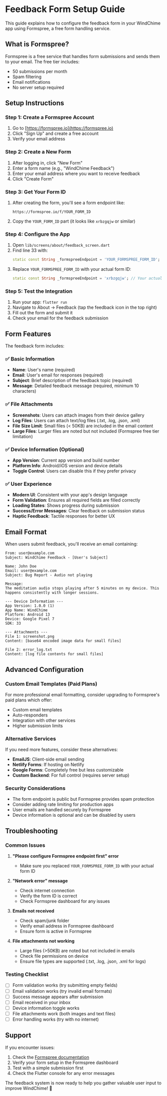 # Feedback Form Setup Guide

This guide explains how to configure the feedback form in your WindChime app using Formspree, a free form handling service.

## What is Formspree?

Formspree is a free service that handles form submissions and sends them to your email. The free tier includes:

- 50 submissions per month
- Spam filtering
- Email notifications
- No server setup required

## Setup Instructions

### Step 1: Create a Formspree Account

1. Go to [https://formspree.io](https://formspree.io)
2. Click "Sign Up" and create a free account
3. Verify your email address

### Step 2: Create a New Form

1. After logging in, click "New Form"
2. Enter a form name (e.g., "WindChime Feedback")
3. Enter your email address where you want to receive feedback
4. Click "Create Form"

### Step 3: Get Your Form ID

1. After creating the form, you'll see a form endpoint like:
   ```
   https://formspree.io/f/YOUR_FORM_ID
   ```
2. Copy the `YOUR_FORM_ID` part (it looks like `xrbzgqjw` or similar)

### Step 4: Configure the App

1. Open `lib/screens/about/feedback_screen.dart`
2. Find line 33 with:
   ```dart
   static const String _formspreeEndpoint = 'YOUR_FORMSPREE_FORM_ID';
   ```
3. Replace `YOUR_FORMSPREE_FORM_ID` with your actual form ID:
   ```dart
   static const String _formspreeEndpoint = 'xrbzgqjw'; // Your actual form ID
   ```

### Step 5: Test the Integration

1. Run your app: `flutter run`
2. Navigate to About → Feedback (tap the feedback icon in the top right)
3. Fill out the form and submit it
4. Check your email for the feedback submission

## Form Features

The feedback form includes:

### ✅ Basic Information

- **Name**: User's name (required)
- **Email**: User's email for responses (required)
- **Subject**: Brief description of the feedback topic (required)
- **Message**: Detailed feedback message (required, minimum 10 characters)

### ✅ File Attachments

- **Screenshots**: Users can attach images from their device gallery
- **Log Files**: Users can attach text/log files (.txt, .log, .json, .xml)
- **File Size Limit**: Small files (< 50KB) are included in the email content
- **Large Files**: Larger files are noted but not included (Formspree free tier limitation)

### ✅ Device Information (Optional)

- **App Version**: Current app version and build number
- **Platform Info**: Android/iOS version and device details
- **Toggle Control**: Users can disable this if they prefer privacy

### ✅ User Experience

- **Modern UI**: Consistent with your app's design language
- **Form Validation**: Ensures all required fields are filled correctly
- **Loading States**: Shows progress during submission
- **Success/Error Messages**: Clear feedback on submission status
- **Haptic Feedback**: Tactile responses for better UX

## Email Format

When users submit feedback, you'll receive an email containing:

```
From: user@example.com
Subject: WindChime Feedback - [User's Subject]

Name: John Doe
Email: user@example.com
Subject: Bug Report - Audio not playing

Message:
The meditation audio stops playing after 5 minutes on my device. This happens consistently with longer sessions.

--- Device Information ---
App Version: 1.0.0 (1)
App Name: WindChime
Platform: Android 13
Device: Google Pixel 7
SDK: 33

--- Attachments ---
File 1: screenshot.png
Content: [base64 encoded image data for small files]

File 2: error_log.txt
Content: [log file contents for small files]
```

## Advanced Configuration

### Custom Email Templates (Paid Plans)

For more professional email formatting, consider upgrading to Formspree's paid plans which offer:

- Custom email templates
- Auto-responders
- Integration with other services
- Higher submission limits

### Alternative Services

If you need more features, consider these alternatives:

- **EmailJS**: Client-side email sending
- **Netlify Forms**: If hosting on Netlify
- **Google Forms**: Completely free but less customizable
- **Custom Backend**: For full control (requires server setup)

### Security Considerations

- The form endpoint is public but Formspree provides spam protection
- Consider adding rate limiting for production apps
- User emails are handled securely by Formspree
- Device information is optional and can be disabled by users

## Troubleshooting

### Common Issues

1. **"Please configure Formspree endpoint first" error**

   - Make sure you replaced `YOUR_FORMSPREE_FORM_ID` with your actual form ID

2. **"Network error" message**

   - Check internet connection
   - Verify the form ID is correct
   - Check Formspree dashboard for any issues

3. **Emails not received**

   - Check spam/junk folder
   - Verify email address in Formspree dashboard
   - Ensure form is active in Formspree

4. **File attachments not working**
   - Large files (>50KB) are noted but not included in emails
   - Check file permissions on device
   - Ensure file types are supported (.txt, .log, .json, .xml for logs)

### Testing Checklist

- [ ] Form validation works (try submitting empty fields)
- [ ] Email validation works (try invalid email formats)
- [ ] Success message appears after submission
- [ ] Email received in your inbox
- [ ] Device information toggle works
- [ ] File attachments work (both images and text files)
- [ ] Error handling works (try with no internet)

## Support

If you encounter issues:

1. Check the [Formspree documentation](https://help.formspree.io/)
2. Verify your form setup in the Formspree dashboard
3. Test with a simple submission first
4. Check the Flutter console for any error messages

The feedback system is now ready to help you gather valuable user input to improve WindChime! 🎉
